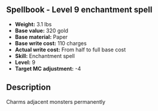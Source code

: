 ## Spellbook - Level 9 enchantment spell
- **Weight:** 3.1 lbs
- **Base value:** 320 gold
- **Base material:** Paper
- **Base write cost:** 110 charges
- **Actual write cost:** From half to full base cost
- **Skill:** Enchantment spell
- **Level:** 9
- **Target MC adjustment:** -4
## Description
Charms adjacent monsters permanently
